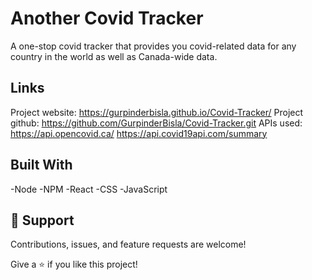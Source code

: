 # Another Covid Tracker

A one-stop covid tracker that provides you covid-related data for any country in the world as well as Canada-wide data. 

## Links
Project website: https://gurpinderbisla.github.io/Covid-Tracker/
Project github: https://github.com/GurpinderBisla/Covid-Tracker.git
APIs used: https://api.opencovid.ca/
https://api.covid19api.com/summary

## Built With
-Node
-NPM
-React
-CSS
-JavaScript

## 🤝 Support

Contributions, issues, and feature requests are welcome!

Give a ⭐️ if you like this project!